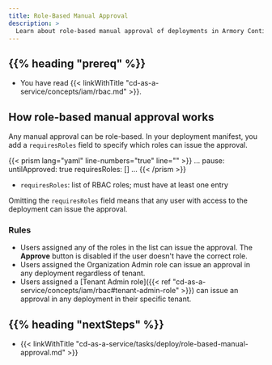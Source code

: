 ```yaml
---
title: Role-Based Manual Approval
description: >
  Learn about role-based manual approval of deployments in Armory Continuous Deployment-as-a-Service.
---
```


## {{% heading "prereq" %}}

* You have read {{< linkWithTitle "cd-as-a-service/concepts/iam/rbac.md" >}}.

## How role-based manual approval works

Any manual approval can be role-based. In your deployment manifest, you add a `requiresRoles` field to specify which roles can issue the approval.

{{< prism lang="yaml" line-numbers="true" line="" >}}
...
pause:
  untilApproved: true
  requiresRoles: []
...
{{< /prism >}}

- `requiresRoles`: list of RBAC roles; must have at least one entry

Omitting the `requiresRoles` field means that any user with access to the deployment can issue the approval.

### Rules

* Users assigned any of the roles in the list can issue the approval. The **Approve** button is disabled if the user doesn't have the correct role.
* Users assigned the Organization Admin role can issue an approval in any deployment regardless of tenant.
* Users assigned a [Tenant Admin role]({{< ref "cd-as-a-service/concepts/iam/rbac#tenant-admin-role" >}}) can issue an approval in any deployment in their specific tenant.

## {{%  heading "nextSteps" %}}

* {{< linkWithTitle "cd-as-a-service/tasks/deploy/role-based-manual-approval.md" >}}